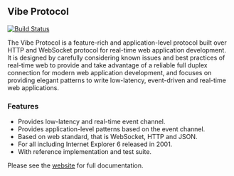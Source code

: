 ## Vibe Protocol
[![Build Status](http://img.shields.io/travis/Atmosphere/vibe-protocol/master.svg?style=flat)](https://travis-ci.org/Atmosphere/vibe-protocol)

The Vibe Protocol is a feature-rich and application-level protocol built over HTTP and WebSocket protocol for real-time web application development. It is designed by carefully considering known issues and best practices of real-time web to provide and take advantage of a reliable full duplex connection for modern web application development, and focuses on providing elegant patterns to write low-latency, event-driven and real-time web applications.

### Features

* Provides low-latency and real-time event channel.
* Provides application-level patterns based on the event channel.
* Based on web standard, that is WebSocket, HTTP and JSON.
* For all including Internet Explorer 6 released in 2001.
* With reference implementation and test suite.

Please see the [website](http://atmosphere.github.io/vibe/) for full documentation.
